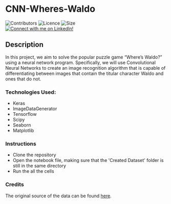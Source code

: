 # CNN-Wheres-Waldo
![Contributors](https://img.shields.io/badge/Contributors-Michael%20Rehani%2C%20Eric%20Gjerd%2C%20Kevin%20Hutchins-brightgreen)
![Licence](https://img.shields.io/github/license/mrrehani/CNN-Wheres-Waldo)
![Size](https://img.shields.io/github/repo-size/mrrehani/CNN-Wheres-Waldo)
<br>
<a href="https://www.linkedin.com/in/michael-rehani/">
<img alt="Connect with me on LinkedIn!">
</a>

## Description
In this project, we aim to solve the popular puzzle game “Where’s Waldo?” using a neural network program. Specifically, we will use Convolutional Neural Networks to create an image recognition algorithm that is capable of differentiating between images that contain the titular character Waldo and ones that do not.

### Technologies Used:
- Keras
- ImageDataGenerator
- Tensorflow
- Scipy
- Seaborn
- Matplotlib

### Instructions
- Clone the repository
- Open the notebook file, making sure that the 'Created Dataset' folder is still in the same directory
- Run the all the cells

### Credits
The original source of the data can be found [here](https://github.com/vc1492a/Hey-Waldo).
